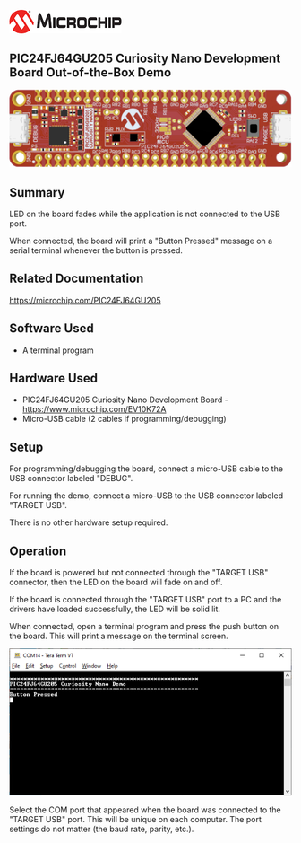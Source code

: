 ![image](images/microchip.jpg) 

## PIC24FJ64GU205 Curiosity Nano Development Board Out-of-the-Box Demo

![Board](images/board.png)

## Summary

LED on the board fades while the application is not 
connected to the USB port.

When connected, the board will print a "Button Pressed" message
on a serial terminal whenever the button is pressed.

## Related Documentation
https://microchip.com/PIC24FJ64GU205

## Software Used 
* A terminal program

## Hardware Used
* PIC24FJ64GU205 Curiosity Nano Development Board - https://www.microchip.com/EV10K72A
* Micro-USB cable (2 cables if programming/debugging)

## Setup

For programming/debugging the board, connect a micro-USB cable
to the USB connector labeled "DEBUG".  

For running the demo, connect a micro-USB to the USB connector 
labeled "TARGET USB".  

There is no other hardware setup required.

## Operation

If the board is powered but not connected through the "TARGET 
USB" connector, then the LED on the board will fade on and
off.  

If the board is connected through the "TARGET USB" port to a PC
and the drivers have loaded successfully, the LED will be solid
lit.  

When connected, open a terminal program and press the push
button on the board.  This will print a message on the terminal
screen.

![Terminal example](images/terminal.png)

Select the COM port that appeared when the board was connected
to the "TARGET USB" port.  This will be unique on each
computer.  The port settings do not matter (the baud
rate, parity, etc.).

